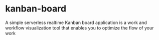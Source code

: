 # kanban-board
A simple serverless realtime Kanban board application is a work and workflow visualization tool that enables you to optimize the flow of your work
